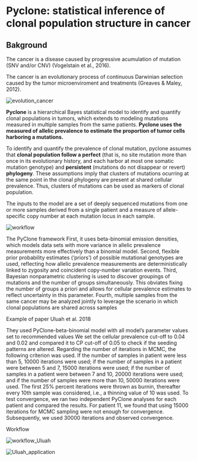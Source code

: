 # **Pyclone: statistical inference of clonal population structure in cancer**

## Bakground

The cancer is a disease caused by progressive acumulation of mutation (SNV and/or CNV) (Vogelstain et al., 2016).

The cancer is an evolutionary process of continuous Darwinian selection caused by the tumor microenviroment and treatments (Greaves & Maley, 2012).

![evolution_cancer](https://user-images.githubusercontent.com/53798505/68075376-77388980-fd6c-11e9-8e48-2ac2567f5949.png)

**Pyclone** is a hierarchical Bayes statistical model to identify and quantify clonal populations in tumors, which extends to modeling mutations measured in multiple samples from the same patients. **Pyclone uses the measured of allelic prevalence to estimate the proportion of tumor cells harboring a mutations.**

To identify and quantify the prevalence of clonal mutation, pyclone assumes that **clonal population follow a perfect** (that is, no site mutation more than once in its evolutionary history, and each harbor at most one somatic mutation genotype) and **persistent** (mutations do not disappear or revert) **phylogeny**. These assumptions imply that clusters of mutations ocurring at the same point in the clonal phylogeny are present at shared cellular prevalence. Thus, clusters of mutations can be used as markers of clonal population.

The inputs to the model are a set of deeply sequenced mutations from one or more samples derived from a single patient and a measure of allele-specific copy number at each mutation locus in each sample.

![workflow](https://user-images.githubusercontent.com/53798505/68076144-9b00cd00-fd76-11e9-8d0b-463bc7ef44c3.png)

The PyClone framework 
First, it uses beta-binomial emission densities, which models data sets with more variance in allelic prevalence measurements more effectively than a binomial model. 
Second, flexible prior probability estimates (‘priors’) of possible mutational genotypes are used, reflecting how allelic prevalence measurements are deterministically linked to zygosity and coincident copy-number variation events.
Third, Bayesian nonparametric clustering is used to discover groupings of mutations and the number of groups simultaneously. This obviates fixing the number of groups a priori and allows for cellular prevalence estimates to reflect uncertainty in this parameter. 
Fourth, multiple samples from the same cancer may be analyzed jointly to leverage the scenario in which clonal populations are shared across samples

Example of paper Uluah et al. 2018

They used PyClone-beta-binomial model with all model’s parameter values set to recommended values 
We set the cellular prevalence cut-off to 0.04 and 0.02 and compared it to CP cut-off of 0.05 to check if the seeding patterns are altered. 
Regarding the number of iterations in MCMC, the following criterion was used. If the number of samples in patient were less than 5, 10000 iterations were used; if the number of samples in a patient were between 5 and 7, 15000 iterations were used; if the number of samples in a patient were between 7 and 10, 20000 iterations were used; and if the number of samples were more than 10, 50000 iterations were used. The first 25% percent iterations were thrown as burnin, thereafter every 10th sample was considered, i.e., a thinning value of 10 was used. To test convergence, we ran two independent PyClone analyses for each patient and compared the results. For patient 11, we found that using 15000 iterations for MCMC sampling were not enough for convergence. Subsequently, we used 30000 iterations and observed convergence.

Workflow

![workflow_Uluah](https://user-images.githubusercontent.com/53798505/68076412-ae616780-fd79-11e9-8f55-4dca3dca4b26.png)

![Uluah_application](https://user-images.githubusercontent.com/53798505/68076464-71e23b80-fd7a-11e9-9123-3a0060b425c6.png)



